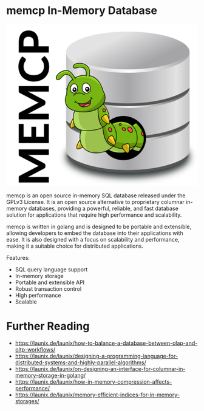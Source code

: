 # memcp In-Memory Database

![memcp >](memcp-logo.svg?raw=true)

memcp is an open source in-memory SQL database released under the GPLv3 License. It is an open source alternative to proprietary columnar in-memory databases, providing a powerful, reliable, and fast database solution for applications that require high performance and scalability.

memcp is written in golang and is designed to be portable and extensible, allowing developers to embed the database into their applications with ease. It is also designed with a focus on scalability and performance, making it a suitable choice for distributed applications.

Features:
- SQL query language support
- In-memory storage
- Portable and extensible API
- Robust transaction control
- High performance
- Scalable

# Further Reading

- https://launix.de/launix/how-to-balance-a-database-between-olap-and-oltp-workflows/
- https://launix.de/launix/designing-a-programming-language-for-distributed-systems-and-highly-parallel-algorithms/
- https://launix.de/launix/on-designing-an-interface-for-columnar-in-memory-storage-in-golang/
- https://launix.de/launix/how-in-memory-compression-affects-performance/
- https://launix.de/launix/memory-efficient-indices-for-in-memory-storages/
